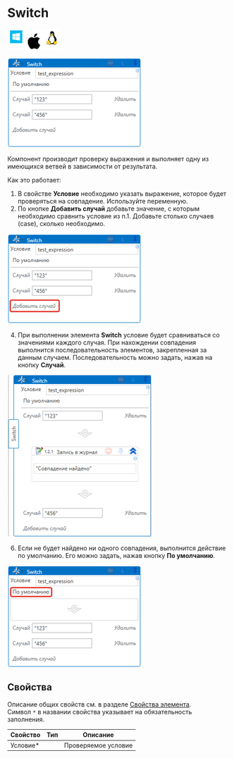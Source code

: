 # Switch

![](<../../../.gitbook/assets/image (100) (1) (1) (1) (1) (1) (1) (10) (181).png>)

![](<../../../.gitbook/assets/switch.png>)

Компонент производит проверку выражения и выполняет одну из имеющихся ветвей в зависимости от результата.

Как это работает: 
1. В свойстве **Условие** необходимо указать выражение, которое будет проверяться на совпадение. Используйте переменную.
2. По кнопке **Добавить случай** добавьте значение, с которым необходимо сравнить условие из п.1. Добавьте столько случаев (case), сколько необходимо.

![](<../../../.gitbook/assets/switch-add-case.png>)

4. При выполнении элемента **Switch** условие будет сравниваться со значениями каждого случая. При нахождении совпадения выполнится последовательность элементов, закрепленная за данным случаем. Последовательность можно задать, нажав на кнопку **Случай**. 

![](<../../../.gitbook/assets/switch-add-activity-for-case.png>)

6. Если не будет найдено ни одного совпадения, выполнится действие по умолчанию. Его можно задать, нажав кнопку **По умолчанию**. 

![](<../../../.gitbook/assets/switch-default.png>)

## Свойства

Описание общих свойств см. в разделе [Свойства элемента](https://docs.primo-rpa.ru/primo-rpa/primo-studio/process/elements#svoistva-elementa).\
Символ `*` в названии свойства указывает на обязательность заполнения.

| Свойство  | Тип | Описание            |
| --------- | --- | ------------------- |
| Условие\* |     | Проверяемое условие |
